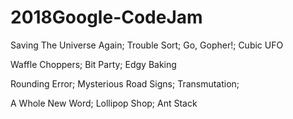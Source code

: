 # 2018Google-CodeJam
Saving The Universe Again;
Trouble Sort;
Go, Gopher!;
Cubic UFO

Waffle Choppers;
Bit Party;
Edgy Baking

Rounding Error;
Mysterious Road Signs;
Transmutation;

A Whole New Word;
Lollipop Shop;
Ant Stack

